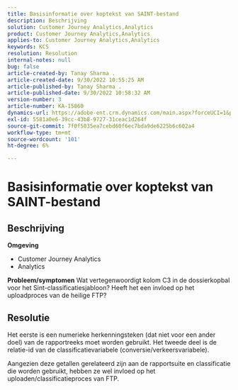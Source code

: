 ```yaml
---
title: Basisinformatie over koptekst van SAINT-bestand
description: Beschrijving
solution: Customer Journey Analytics,Analytics
product: Customer Journey Analytics,Analytics
applies-to: Customer Journey Analytics,Analytics
keywords: KCS
resolution: Resolution
internal-notes: null
bug: false
article-created-by: Tanay Sharma .
article-created-date: 9/30/2022 10:55:25 AM
article-published-by: Tanay Sharma .
article-published-date: 9/30/2022 10:58:32 AM
version-number: 3
article-number: KA-15860
dynamics-url: https://adobe-ent.crm.dynamics.com/main.aspx?forceUCI=1&pagetype=entityrecord&etn=knowledgearticle&id=bbc6275e-ae40-ed11-9db1-0022480868ff
exl-id: 5581a0e6-39cc-43b8-9727-31ceac1d264f
source-git-commit: 7f0f5035ea7cebd60f6ec7bda9de6225b6c602a4
workflow-type: tm+mt
source-wordcount: '101'
ht-degree: 6%

---
```


# Basisinformatie over koptekst van SAINT-bestand

## Beschrijving

<b>Omgeving</b>
- Customer Journey Analytics
- Analytics



<b>Probleem/symptomen</b>
Wat vertegenwoordigt kolom C3 in de dossierkopbal voor het Sint-classificatiesjabloon? Heeft het een invloed op het uploadproces van de heilige FTP?


## Resolutie


Het eerste is een numerieke herkenningsteken (dat niet voor een ander doel) van de rapportreeks moet worden gebruikt. Het tweede deel is de relatie-id van de classificatievariabele (conversie/verkeersvariabele).

Aangezien deze getallen gerelateerd zijn aan de rapportsuite en classificatie die worden gebruikt, hebben ze wel invloed op het uploaden/classificatieproces van FTP.
